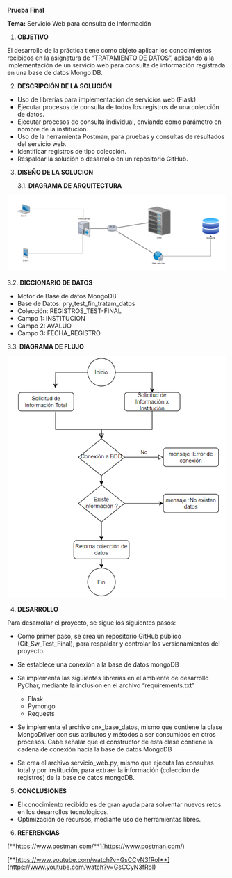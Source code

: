 **Prueba Final**

**Tema:** Servicio Web para consulta de Información

1. **OBJETIVO**

El desarrollo de la práctica tiene como objeto aplicar los conocimientos recibidos en la asignatura de “TRATAMIENTO DE DATOS”, aplicando a la implementación de un servicio web para consulta de información registrada en una base de datos Mongo DB.

2. **DESCRIPCIÓN DE LA SOLUCIÓN**

- Uso de librerías para implementación de servicios web (Flask)
- Ejecutar procesos de consulta de todos los registros de una colección de datos.
- Ejecutar procesos de consulta individual, enviando como parámetro en nombre de la institución.
- Uso de la herramienta Postman, para pruebas y consultas de resultados del servicio web.
- Identificar registros de tipo colección.
- Respaldar la solución o desarrollo en un repositorio GitHub.

3. **DISEÑO DE LA SOLUCION**

    3.1. **DIAGRAMA DE ARQUITECTURA**

![arquitectura_ws.PNG](Graficos%2Farquitectura_ws.PNG)

3.2. **DICCIONARIO DE DATOS**
- Motor de Base de datos MongoDB
- Base de Datos: pry\_test\_fin\_tratam\_datos
- Colección: REGISTROS_TEST-FINAL
- Campo 1: INSTITUCION
- Campo 2: AVALUO
- Campo 3: FECHA\_REGISTRO

3.3. **DIAGRAMA DE FLUJO**

![Diagrama_Flujo_ws.PNG](Graficos%2FDiagrama_Flujo_ws.PNG)

4. **DESARROLLO**

Para desarrollar el proyecto, se sigue los siguientes pasos:

- Como primer paso, se crea un repositorio GitHub público (Git\_Sw\_Test\_Final), para respaldar y controlar los versionamientos del proyecto.
- Se establece una conexión a la base de datos mongoDB
- Se implementa las siguientes librerías en el ambiente de desarrollo PyChar, mediante la inclusión en el archivo “requirements.txt”
  - Flask
  - Pymongo
  - Requests

- Se implementa el archivo cnx\_base\_datos, mismo que contiene la clase MongoDriver con sus atributos y métodos a ser consumidos en otros procesos. Cabe señalar que el constructor de esta clase contiene la cadena de conexión hacia la base de datos MongoDB
- Se crea el archivo servicio\_web.py, mismo que ejecuta las consultas total y por institución, para extraer la información (colección de registros) de la base de datos mongoDB.

5. **CONCLUSIONES**
- El conocimiento recibido es de gran ayuda para solventar nuevos retos en los desarrollos tecnológicos.
- Optimización de recursos, mediante uso de herramientas libres.


6. **REFERENCIAS**

[**https://www.postman.com/**](https://www.postman.com/)

[**https://www.youtube.com/watch?v=GsCCyN3fRoI**](https://www.youtube.com/watch?v=GsCCyN3fRoI)






